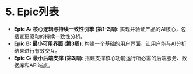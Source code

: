 # 5. Epic列表
* **Epic A: 核心逻辑与持续一致性引擎 (第1-2周)**: 实现并验证产品的AI核心，包括变更驱动的持续一致性分析。
* **Epic B: 最小可用界面 (第3周)**: 构建一个基础的用户界面，让用户能与AI分析结果进行有效交互。
* **Epic C: 最小后端支撑 (第3周)**: 搭建支撑核心功能运行所必需的后端服务、数据库和API端点。
